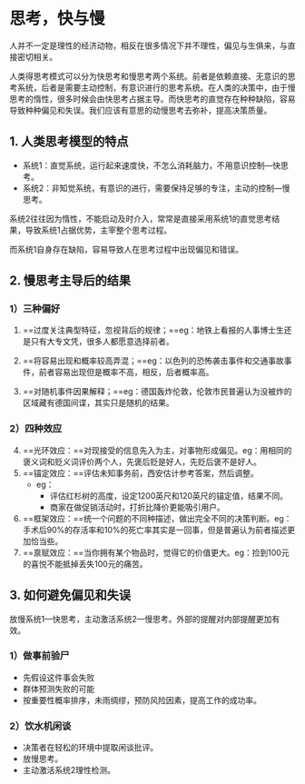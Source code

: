 # 思考，快与慢

人并不一定是理性的经济动物，相反在很多情况下并不理性，偏见与生俱来，与直接密切相关。

人类得思考模式可以分为快思考和慢思考两个系统。前者是依赖直接、无意识的思考系统，后者是需要主动控制，有意识进行的思考系统。在人类的决策中，由于慢思考的惰性，很多时候会由快思考占据主导。而快思考的直觉存在种种缺陷，容易导致种种偏见和失误。我们应该有意思的动慢思考去弥补，提高决策质量。

## 1. 人类思考模型的特点

* 系统1：直觉系统，运行起来速度快，不怎么消耗脑力，不用意识控制—快思考。
* 系统2：非知觉系统，有意识的进行，需要保持足够的专注，主动的控制—慢思考。

系统2往往因为惰性，不能启动及时介入，常常是直接采用系统1的直觉思考结果，导致系统1占据优势，主宰整个思考过程。

而系统1自身存在缺陷，容易导致人在思考过程中出现偏见和错误。

## 2. 慢思考主导后的结果

### 1）三种偏好

1. ==过度关注典型特征，忽视背后的规律；==eg：地铁上看报的人事博士生还是只有大专文凭，很多人都愿意选择前者。

2. ==将容易出现和概率较高弄混；==eg：以色列的恐怖袭击事件和交通事故事件，前者容易出现但是概率不高，相反，后者概率高。

3. ==对随机事件因果解释；==eg：德国轰炸伦敦，伦敦市民普遍认为没被炸的区域藏有德国间谍，其实只是随机的结果。

### 2）四种效应

4. ==光环效应：==对现接受的信息先入为主，对事物形成偏见。eg：用相同的褒义词和贬义词评价两个人，先褒后贬是好人，先贬后褒不是好人。
5. ==锚定效应：==评估未知事务前，西安估计参考答案，然后调整。
   * eg：
     * 评估红杉树的高度，设定1200英尺和120英尺的锚定值，结果不同。
     * 商家在做促销活动时，打折比降价更能吸引用户。
6. ==框架效应：==统一个问题的不同种描述，做出完全不同的决策判断。eg：手术后90%的存活率和10%的死亡率其实是一回事，但是普遍认为前者描述更加恰当些。
7. ==禀赋效应：==当你拥有某个物品时，觉得它的价值更大。eg：捡到100元的喜悦不能抵掉丢失100元的痛苦。

## 3. 如何避免偏见和失误

放慢系统1—快思考，主动激活系统2—慢思考。外部的提醒对内部提醒更加有效。

### 1）做事前验尸

* 先假设这件事会失败
* 群体预测失败的可能
* 按重要性概率排序，未雨绸缪，预防风险因素，提高工作的成功率。

### 2）饮水机闲谈

* 决策者在轻松的环境中提取闲谈批评。
* 放慢思考。
* 主动激活系统2理性检测。